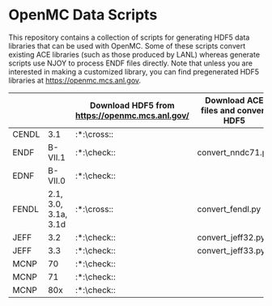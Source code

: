 # OpenMC Data Scripts

This repository contains a collection of scripts for generating HDF5 data
libraries that can be used with OpenMC. Some of these scripts convert existing
ACE libraries (such as those produced by LANL) whereas generate scripts use NJOY to
process ENDF files directly. Note that unless you are interested in making a
customized library, you can find pregenerated HDF5 libraries at
https://openmc.mcs.anl.gov.

|       |                      | Download HDF5 from https://openmc.mcs.anl.gov/ | Download ACE files and convert HDF5 | Download ENDF files and generate HDF5 | Convert local files |
|-------|----------------------|------------------------------------------------|-------------------------------------|---------------------------------------|---------------------|
| CENDL | 3.1                  | :*:\cross::                                    |                                     | generate_cendl.py                     |                     |
| ENDF  | B-VII.1              | :*:\check::                                    | convert_nndc71.py                   | generate_endf71.py                    |                     |
| EDNF  | B-VII.0              | :*:\check::                                    |                                     | generate_endf80.py                    |                     |
| FENDL | 2.1, 3.0, 3.1a, 3.1d | :*:\cross::                                    | convert_fendl.py                    |                                       |                     |
| JEFF  | 3.2                  | :*:\check::                                    | convert_jeff32.py                   |                                       |                     |
| JEFF  | 3.3                  | :*:\check::                                    | convert_jeff33.py                   |                                       |                     |
| MCNP  | 70                   | :*:\check::                                    |                                     |                                       | convert_mcnp70.py   |
| MCNP  | 71                   | :*:\check::                                    |                                     |                                       | convert_mcnp71.py   |
| MCNP  | 80x                  | :*:\check::                                    |                                     |                                       | convert_lib80x.py   |
